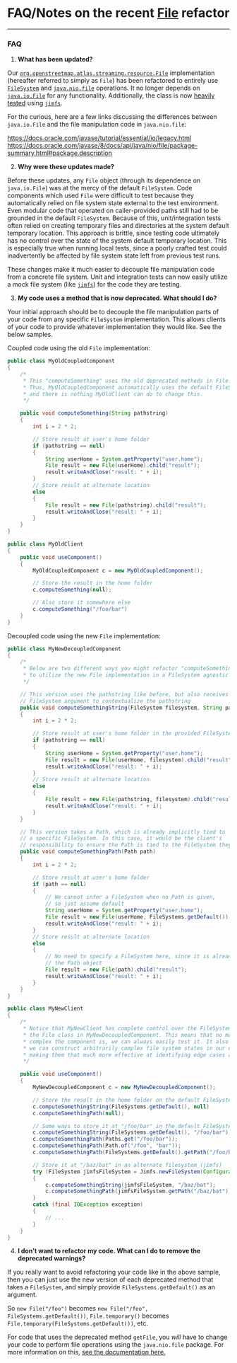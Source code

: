 # FAQ/Notes on the recent [File](https://github.com/osmlab/atlas/blob/dev/src/main/java/org/openstreetmap/atlas/streaming/resource/File.java) refactor

---
### FAQ

1. **What has been updated?**

Our [`org.openstreetmap.atlas.streaming.resource.File`](https://github.com/osmlab/atlas/blob/dev/src/main/java/org/openstreetmap/atlas/streaming/resource/File.java)
implementation (hereafter referred to simply as `File`) has been refactored to entirely
use [`FileSystem`](https://docs.oracle.com/javase/8/docs/api/java/nio/file/FileSystem.html)
and [`java.nio.file`](https://docs.oracle.com/javase/8/docs/api/java/nio/file/package-summary.html) operations.
It no longer depends on [`java.io.File`](https://docs.oracle.com/javase/8/docs/api/java/io/File.html) for
any functionality. Additionally, the class is now
[heavily tested](https://github.com/osmlab/atlas/blob/dev/src/test/java/org/openstreetmap/atlas/streaming/resource/FileTest.java)
using [`jimfs`](https://github.com/google/jimfs).

For the curious, here are a few links discussing the differences between `java.io.File`
and the file manipulation code in `java.nio.file`:

https://docs.oracle.com/javase/tutorial/essential/io/legacy.html
https://docs.oracle.com/javase/8/docs/api/java/nio/file/package-summary.html#package.description


2. **Why were these updates made?**

Before these updates, any `File` object (through its dependence on `java.io.File`) was
at the mercy of the default `FileSystem`. Code components which used `File` were
difficult to test because they automatically relied on file system state external to
the test environment. Even modular code that operated on caller-provided paths still had
to be grounded in the default `FileSystem`. Because of this, unit/integration tests often
relied on creating temporary files and directories at the system default temporary location.
This approach is brittle, since testing code ultimately has no control over the state of
the system default temporary location. This is especially true when running local tests,
since a poorly crafted test could inadvertently be affected by file system state left from previous test runs.

These changes make it much easier to decouple file manipulation code from a concrete
file system. Unit and integration tests can now easily utilize a mock file system
(like [`jimfs`](https://github.com/google/jimfs)) for the code they are testing.

3. **My code uses a method that is now deprecated. What should I do?**

Your initial approach should be to decouple the file manipulation parts of your code from any
specific `FileSystem` implementation. This allows clients of your code to provide whatever implementation
they would like. See the below samples.

Coupled code using the old `File` implementation:
```java
public class MyOldCoupledComponent
{
    /*
     * This "computeSomething" uses the old deprecated methods in File.
     * Thus, MyOldCoupledComponent automatically uses the default FileSystem,
     * and there is nothing MyOldClient can do to change this.
     */

    public void computeSomething(String pathstring)
    {
        int i = 2 * 2;

        // Store result at user's home folder
        if (pathstring == null)
        {
            String userHome = System.getProperty("user.home");
            File result = new File(userHome).child("result");
            result.writeAndClose("result: " + i);
        }
        // Store result at alternate location
        else
        {
            File result = new File(pathstring).child("result");
            result.writeAndClose("result: " + i);
        }
    }
}

public class MyOldClient
{
    public void useComponent()
    {
        MyOldCoupledComponent c = new MyOldCoupledComponent();

        // Store the result in the home folder
        c.computeSomething(null);

        // Also store it somewhere else
        c.computeSomething("/foo/bar")
    }
}
```

Decoupled code using the new `File` implementation:
```java
public class MyNewDecoupledComponent
{
    /*
     * Below are two different ways you might refactor "computeSomething"
     * to utilize the new File implementation in a FileSystem agnostic way.
     */

    // This version uses the pathstring like before, but also receives a
    // FileSystem argument to contextualize the pathstring
    public void computeSomethingString(FileSystem filesystem, String pathstring)
    {
        int i = 2 * 2;

        // Store result at user's home folder in the provided FileSystem
        if (pathstring == null)
        {
            String userHome = System.getProperty("user.home");
            File result = new File(userHome, filesystem).child("result");
            result.writeAndClose("result: " + i);
        }
        // Store result at alternate location
        else
        {
            File result = new File(pathstring, filesystem).child("result");
            result.writeAndClose("result: " + i);
        }
    }

    // This version takes a Path, which is already implicitly tied to
    // a specific FileSystem. In this case, it would be the client's
    // responsibility to ensure the Path is tied to the FileSystem they want
    public void computeSomethingPath(Path path)
    {
        int i = 2 * 2;

        // Store result at user's home folder
        if (path == null)
        {
            // We cannot infer a FileSystem when no Path is given,
            // so just assume default
            String userHome = System.getProperty("user.home");
            File result = new File(userHome, FileSystems.getDefault()).child("result");
            result.writeAndClose("result: " + i);
        }
        // Store result at alternate location
        else
        {
            // No need to specify a FileSystem here, since it is already part of
            // the Path object
            File result = new File(path).child("result");
            result.writeAndClose("result: " + i);
        }
    }
}

public class MyNewClient
{
    /*
     * Notice that MyNewClient has complete control over the FileSystem used by
     * the File class in MyNewDecoupledComponent. This means that no matter how
     * complex the component is, we can always easily test it. It also means that
     * we can construct arbitrarily complex file system states in our unit tests,
     * making them that much more effective at identifying edge cases and brittle code.
     */

    public void useComponent()
    {
        MyNewDecoupledComponent c = new MyNewDecoupledComponent();

        // Store the result in the home folder on the default FileSystem
        c.computeSomethingString(FileSystems.getDefault(), null)
        c.computeSomethingPath(null);

        // Some ways to store it at "/foo/bar" in the default FileSystem
        c.computeSomethingString(FileSystems.getDefault(), "/foo/bar");
        c.computeSomethingPath(Paths.get("/foo/bar"));
        c.computeSomethingPath(Path.of("/foo", "bar"));
        c.computeSomethingPath(FileSystems.getDefault().getPath("/foo/bar"));

        // Store it at "/baz/bat" in an alternate filesystem (jimfs)
        try (FileSystem jimfsFileSystem = Jimfs.newFileSystem(Configuration.osX()))
        {
            c.computeSomethingString(jimfsFileSystem, "/baz/bat");
            c.computeSomethingPath(jimfsFileSystem.getPath("/baz/bat"))
        }
        catch (final IOException exception)
        {
            // ...
        }
    }
}
```

4. **I don't want to refactor my code. What can I do to remove the deprecated warnings?**

If you really want to avoid refactoring your code like in the above sample, then you can just use
the new version of each deprecated method that takes a `FileSystem`, and simply provide
`FileSystems.getDefault()` as an argument.

So `new File("/foo")` becomes `new File("/foo", FileSystems.getDefault())`,
`File.temporary()` becomes `File.temporary(FileSystems.getDefault())`, etc.

For code that uses the deprecated method `getFile`, you *will* have to change your code to
perform file operations using the `java.nio.file` package. For more information on this,
[see the documentation here.](https://docs.oracle.com/javase/tutorial/essential/io/legacy.html)
